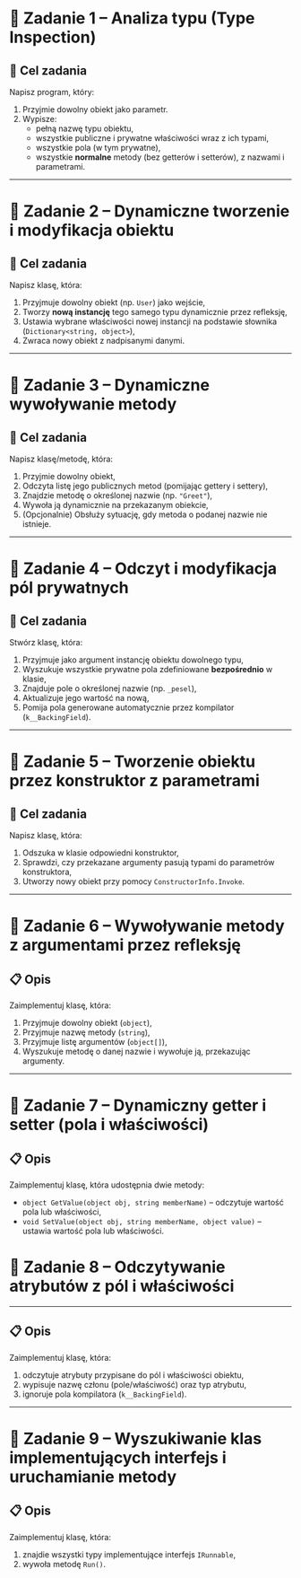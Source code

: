 # 🧩 Zadanie 1 – Analiza typu (Type Inspection)

## 🎯 Cel zadania

Napisz program, który:

1. Przyjmie dowolny obiekt jako parametr.
2. Wypisze:
   - pełną nazwę typu obiektu,
   - wszystkie publiczne i prywatne właściwości wraz z ich typami,
   - wszystkie pola (w tym prywatne),
   - wszystkie **normalne** metody (bez getterów i setterów), z nazwami i parametrami.

---

# 🧩 Zadanie 2 – Dynamiczne tworzenie i modyfikacja obiektu

## 🎯 Cel zadania

Napisz klasę, która:

1. Przyjmuje dowolny obiekt (np. `User`) jako wejście,
2. Tworzy **nową instancję** tego samego typu dynamicznie przez refleksję,
3. Ustawia wybrane właściwości nowej instancji na podstawie słownika (`Dictionary<string, object>`),
4. Zwraca nowy obiekt z nadpisanymi danymi.

---

# 🧩 Zadanie 3 – Dynamiczne wywoływanie metody

## 🎯 Cel zadania

Napisz klasę/metodę, która:

1. Przyjmie dowolny obiekt,
2. Odczyta listę jego publicznych metod (pomijając gettery i settery),
3. Znajdzie metodę o określonej nazwie (np. `"Greet"`),
4. Wywoła ją dynamicznie na przekazanym obiekcie,
5. (Opcjonalnie) Obsłuży sytuację, gdy metoda o podanej nazwie nie istnieje.

---

# 🧩 Zadanie 4 – Odczyt i modyfikacja pól prywatnych

## 🎯 Cel zadania

Stwórz klasę, która:

1. Przyjmuje jako argument instancję obiektu dowolnego typu,
2. Wyszukuje wszystkie prywatne pola zdefiniowane **bezpośrednio** w klasie,
3. Znajduje pole o określonej nazwie (np. `_pesel`),
4. Aktualizuje jego wartość na nową,
5. Pomija pola generowane automatycznie przez kompilator (`k__BackingField`).

---

# 🧩 Zadanie 5 – Tworzenie obiektu przez konstruktor z parametrami

## 🎯 Cel zadania

Napisz klasę, która:

1. Odszuka w klasie odpowiedni konstruktor,
2. Sprawdzi, czy przekazane argumenty pasują typami do parametrów konstruktora,
3. Utworzy nowy obiekt przy pomocy `ConstructorInfo.Invoke`.

---

# 🧩 Zadanie 6 – Wywoływanie metody z argumentami przez refleksję

## 📋 Opis

Zaimplementuj klasę, która:

1. Przyjmuje dowolny obiekt (`object`),
2. Przyjmuje nazwę metody (`string`),
3. Przyjmuje listę argumentów (`object[]`),
4. Wyszukuje metodę o danej nazwie i wywołuje ją, przekazując argumenty.

---

# 🧩 Zadanie 7 – Dynamiczny getter i setter (pola i właściwości)

## 📋 Opis

Zaimplementuj klasę, która udostępnia dwie metody:

- `object GetValue(object obj, string memberName)` – odczytuje wartość pola lub właściwości,
- `void SetValue(object obj, string memberName, object value)` – ustawia wartość pola lub właściwości.

# 🧩 Zadanie 8 – Odczytywanie atrybutów z pól i właściwości

---

## 📋 Opis

Zaimplementuj klasę, która:

1. odczytuje atrybuty przypisane do pól i właściwości obiektu,
2. wypisuje nazwę członu (pole/właściwość) oraz typ atrybutu,
3. ignoruje pola kompilatora (`k__BackingField`).

---
# 🧩 Zadanie 9 – Wyszukiwanie klas implementujących interfejs i uruchamianie metody

## 📋 Opis

Zaimplementuj klasę, która:

1. znajdie wszystki typy implementujące interfejs `IRunnable`,
2. wywoła metodę `Run()`.